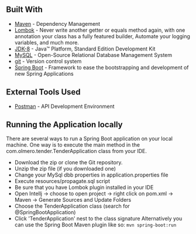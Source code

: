 ## Built With
 - [Maven](https://maven.apache.org/) - Dependency Management
 - [Lombok](https://projectlombok.org/) - Never write another getter or equals method again, with one annotation your class has a fully featured builder, Automate your logging variables, and much more.
 - [JDK-8](https://www.oracle.com/java/technologies/javase-jdk8-downloads.html) - Java™ Platform, Standard Edition Development Kit
 - [MySQL](https://www.mysql.com/) - Open-Source Relational Database Management System
 - [git](https://git-scm.com/) - Version control system
 - [Spring Boot](https://spring.io/projects/spring-boot) - Framework to ease the bootstrapping and development of new Spring Applications
 
## External Tools Used
 - [Postman](https://www.postman.com/) - API Development Environment
 
## Running the Application locally
There are several ways to run a Spring Boot application on your local machine. One way is to execute the main method in the  com.olmero.tender.TenderApplication class from your IDE.
 - Download the zip or clone the Git repository.
 - Unzip the zip file (if you downloaded one)
 - Change your MySql dbb properties in application.properties file
 - Execute resources/propagate.sql script
 - Be sure that you have Lombok plugin installed in your IDE
 - Open Intellj -> choose to open project -> right click on pom.xml -> Maven -> Generate Sources and Update Folders
 - Choose the TenderApplication class (search for @SpringBootApplication)
 - Click 'TenderApplication' nest to the class signature
Alternatively you can use the Spring Boot Maven plugin like so:
 `mvn spring-boot:run`



